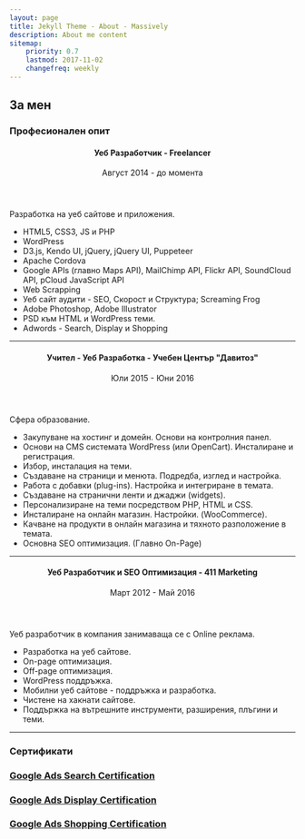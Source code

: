 ```yaml
---
layout: page
title: Jekyll Theme - About - Massively
description: About me content
sitemap:
    priority: 0.7
    lastmod: 2017-11-02
    changefreq: weekly
---
```

## За мен

<h3 class="box align-center">Професионален опит</h3>

<header>
		<h4>Уеб Разработчик - Freelancer</h4>
		<p>Август 2014 - до момента</p>
</header>
<p>Разработка на уеб сайтове и приложения.</p>
<ul>
	<li>HTML5, CSS3, JS и PHP</li>
	<li>WordPress</li>
	<li>D3.js, Kendo UI, jQuery, jQuery UI, Puppeteer</li>
	<li>Apache Cordova</li>
	<li>Google APIs (главно Maps API), MailChimp API, Flickr API, SoundCloud API, pCloud JavaScript API</li>
	<li>Web Scrapping</li>
	<li>Уеб сайт аудити - SEO, Скорост и Структура; Screaming Frog</li>
	<li>Adobe Photoshop, Adobe Illustrator</li>
	<li>PSD към HTML и WordPress теми.</li>
	<li>Adwords - Search, Display и Shopping</li>
</ul>

<hr>

<header>
		<h4>Учител - Уеб Разработка - Учебен Център "Давитоз"</h4>
		<p>Юли 2015 - Юни 2016</p>
</header>
<p>Сфера образование.</p>
<ul>
	<li>Закупуване на хостинг и домейн. Основи на контролния панел. </li>
	<li>Основи на CMS системата WordPress (или OpenCart). Инсталиране и регистрация.</li>
	<li>Избор, инсталация на теми.</li>
	<li>Създаване на страници и менюта. Подредба, изглед и настройка. </li>
	<li>Работа с добавки (plug-ins). Настройка и интегриране в темата.</li>
	<li>Създаване нa странични ленти и джаджи (widgets). </li>
	<li>Персонализиране на теми посредством PHP, HTML и CSS.</li>
	<li>Инсталиране на онлайн магазин. Настройки. (WooCommerce).</li>
	<li>Качване на продукти в онлайн магазина и тяхното разположение в темата.</li>
	<li>Основна SEO оптимизация. (Главно On-Page)</li>
</ul>

<hr>

<header>
		<h4>Уеб Разработчик и SEO Оптимизация - 411 Marketing</h4>
		<p>Март 2012 - Май 2016</p>
</header>
<p>Уеб разработчик в компания занимаваща се с Online реклама.</p>
<ul>
	<li>Разработка на уеб сайтове.</li>
	<li>On-page оптимизация.</li>
	<li>Off-page оптимизация.</li>
	<li>WordPress поддръжка.</li>
	<li>Мобилни уеб сайтове - поддръжка и разработка.</li>
	<li>Чистене на хакнати сайтове.</li>
	<li>Поддържка на вътрешните инструменти, разширения, плъгини и теми.</li>
</ul>

<hr>

<h3 class="box align-center">Сертификати</h3>

<div class="row">
 	<div class="4u">
 		<h3><a href="https://academy.exceedlms.com/student/award/18776823" target="_blank">Google Ads Search Certification</a></h3>
 	</div>
 	<div class="4u">
 		<h3><a href="https://academy.exceedlms.com/student/award/18776823" target="_blank">Google Ads Display Certification</a></h3>
 	</div>
 	<div class="4u">
 		<h3><a href="https://academy.exceedlms.com/student/award/18776823" target="_blank">Google Ads Shopping Certification</a></h3>
 	</div>
</div>
